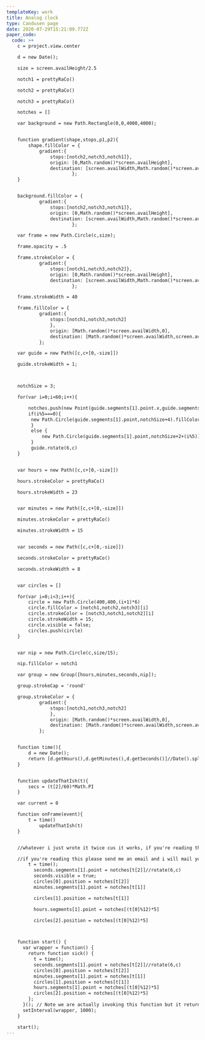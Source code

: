```yaml
---
templateKey: work
title: Analog clock
type: Candusen page
date: 2020-07-29T15:21:09.772Z
paper_code:
  code: >+
    c = project.view.center

    d = new Date();

    size = screen.availHeight/2.5

    notch1 = prettyRaCo()

    notch2 = prettyRaCo()

    notch3 = prettyRaCo()

    notches = []

    var background = new Path.Rectangle(0,0,4000,4000);


    function gradient(shape,stops,p1,p2){
    	shape.fillColor = {
    		gradient:{
    			stops:[notch2,notch3,notch1]},
    			origin: [0,Math.random()*screen.availHeight],
    			destination: [screen.availWidth,Math.random()*screen.availHeight]
    					};
    }


    background.fillColor = {
    		gradient:{
    			stops:[notch2,notch3,notch1]},
    			origin: [0,Math.random()*screen.availHeight],
    			destination: [screen.availWidth,Math.random()*screen.availHeight]
    					};

    var frame = new Path.Circle(c,size);

    frame.opacity = .5

    frame.strokeColor = {
    		gradient:{
    			stops:[notch1,notch3,notch2]},
    			origin: [0,Math.random()*screen.availHeight],
    			destination: [screen.availWidth,Math.random()*screen.availHeight]
    					};

    frame.strokeWidth = 40

    frame.fillColor = {
    		gradient:{
    			stops:[notch1,notch3,notch2]
    			},
    			origin: [Math.random()*screen.availWidth,0],
    			destination: [Math.random()*screen.availWidth,screen.availHeight]
    		};

    var guide = new Path([c,c+[0,-size]])

    guide.strokeWidth = 1;



    notchSize = 3;

    for(var i=0;i<60;i++){

    	notches.push(new Point(guide.segments[1].point.x,guide.segments[1].point.y))
    	if(i%5===0){
    	 new Path.Circle(guide.segments[1].point,notchSize+4).fillColor = notch1
    	 }
    	 else {
    		 new Path.Circle(guide.segments[1].point,notchSize+2+(i%5)).fillColor = notch2
    	 }
    	 guide.rotate(6,c)
    }


    var hours = new Path([c,c+[0,-size]])

    hours.strokeColor = prettyRaCo()

    hours.strokeWidth = 23


    var minutes = new Path([c,c+[0,-size]])

    minutes.strokeColor = prettyRaCo()

    minutes.strokeWidth = 15


    var seconds = new Path([c,c+[0,-size]])

    seconds.strokeColor = prettyRaCo()

    seconds.strokeWidth = 8


    var circles = []

    for(var i=0;i<3;i++){
    	circle = new Path.Circle(400,400,(i+1)*6)
    	circle.fillColor = [notch1,notch2,notch3][i]
    	circle.strokeColor = [notch3,notch1,notch2][i]
    	circle.strokeWidth = 15;
    	circle.visible = false;
    	circles.push(circle)
    }


    var nip = new Path.Circle(c,size/15);

    nip.fillColor = notch1

    var group = new Group([hours,minutes,seconds,nip]);

    group.strokeCap = 'round'

    group.strokeColor = {
    		gradient:{
    			stops:[notch1,notch3,notch2]
    			},
    			origin: [Math.random()*screen.availWidth,0],
    			destination: [Math.random()*screen.availWidth,screen.availHeight]
    		};


    function time(){
    	d = new Date();
    	return [d.getHours(),d.getMinutes(),d.getSeconds()]//Date().split(" ")[4].split(':')
    }


    function updateThatIsh(t){
    	secs = (t[2]/60)*Math.PI
    }

    var current = 0

    function onFrame(event){
    	t = time()
    		updateThatIsh(t)
    }


    //whatever i just wrote it twice cus it works, if you're reading this, fuck off, jk, what's up??

    //if you're reading this please send me an email and i will mail you some prints i made free of charge!!!!
    	t = time();
          seconds.segments[1].point = notches[t[2]]//rotate(6,c)
          seconds.visible = true;
          circles[0].position = notches[t[2]]
    	  minutes.segments[1].point = notches[t[1]]

    	  circles[1].position = notches[t[1]]

    	  hours.segments[1].point = notches[(t[0]%12)*5]

    	  circles[2].position = notches[(t[0]%12)*5]



    function start() {
      var wrapper = function() {
        return function sick() {
          t = time();
          seconds.segments[1].point = notches[t[2]]//rotate(6,c)
          circles[0].position = notches[t[2]]
    	  minutes.segments[1].point = notches[t[1]]
    	  circles[1].position = notches[t[1]]
    	  hours.segments[1].point = notches[(t[0]%12)*5]
    	  circles[2].position = notches[(t[0]%12)*5]
        };
      }(); // Note we are actually invoking this function but it returns another function which is what then gets scheduled.
      setInterval(wrapper, 1000);
    }

    start();
---
```

